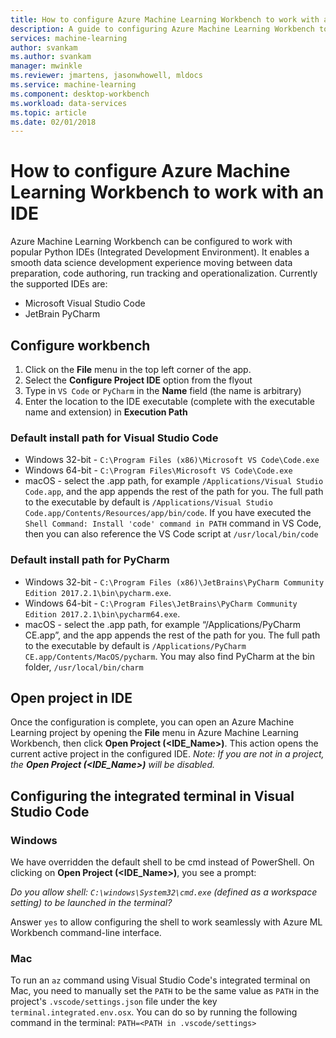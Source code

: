 ```yaml
---
title: How to configure Azure Machine Learning Workbench to work with an IDE?  | Microsoft Docs
description: A guide to configuring Azure Machine Learning Workbench to work with your IDE.  
services: machine-learning
author: svankam
ms.author: svankam
manager: mwinkle
ms.reviewer: jmartens, jasonwhowell, mldocs
ms.service: machine-learning
ms.component: desktop-workbench
ms.workload: data-services
ms.topic: article
ms.date: 02/01/2018
---
```


# How to configure Azure Machine Learning Workbench to work with an IDE 

Azure Machine Learning Workbench can be configured to work with popular Python IDEs (Integrated Development Environment). It enables a smooth data science development experience moving between data preparation, code authoring, run tracking and operationalization. Currently the supported IDEs are:
- Microsoft Visual Studio Code 
- JetBrain PyCharm 

## Configure workbench
1. Click on the **File** menu in the top left corner of the app. 
2. Select the **Configure Project IDE** option from the flyout 
3. Type in `VS Code` or `PyCharm` in the **Name** field (the name is arbitrary)
4. Enter the location to the IDE executable (complete with the executable name and extension) in **Execution Path**

### Default install path for Visual Studio Code  

* Windows 32-bit - `C:\Program Files (x86)\Microsoft VS Code\Code.exe`
* Windows 64-bit - `C:\Program Files\Microsoft VS Code\Code.exe`
* macOS - select the .app path, for example `/Applications/Visual Studio Code.app`, and the app appends the rest of the path for you. The full path to the executable by default is `/Applications/Visual Studio Code.app/Contents/Resources/app/bin/code`. If you have executed the `Shell Command: Install 'code' command in PATH` command in VS Code, then you can also reference the VS Code script at `/usr/local/bin/code`

### Default install path for PyCharm 

* Windows 32-bit - `C:\Program Files (x86)\JetBrains\PyCharm Community Edition 2017.2.1\bin\pycharm.exe`. 
* Windows 64-bit - `C:\Program Files\JetBrains\PyCharm Community Edition 2017.2.1\bin\pycharm64.exe`.
* macOS - select the .app path, for example “/Applications/PyCharm CE.app”, and the app appends the rest of the path for you. The full path to the executable by default is `/Applications/PyCharm CE.app/Contents/MacOS/pycharm`. You may also find PyCharm at the bin folder, `/usr/local/bin/charm`

## Open project in IDE 
Once the configuration is complete, you can open an Azure Machine Learning project by opening the **File** menu in Azure Machine Learning Workbench, then click **Open Project (<IDE_Name>)**. This action opens the current active project in the configured IDE. _Note: If you are not in a project, the **Open Project (<IDE_Name>)** will be disabled._

## Configuring the integrated terminal in Visual Studio Code

### Windows 
We have overridden the default shell to be cmd instead of PowerShell. On clicking on **Open Project (<IDE_Name>)**, you see a prompt: 

_Do you allow shell: `C:\windows\System32\cmd.exe` (defined as a workspace setting) to be launched in the terminal?_

Answer `yes` to allow configuring the shell to work seamlessly with Azure ML Workbench command-line interface.

### Mac
To run an `az` command using Visual Studio Code's integrated terminal on Mac, you need to manually set the `PATH` to be the same value as `PATH` in the project's `.vscode/settings.json` file under the key `terminal.integrated.env.osx`. You can do so by running the following command in the terminal: `PATH=<PATH in .vscode/settings>`
